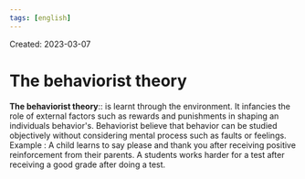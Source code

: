 ```yaml
---
tags: [english] 
---
```

Created: 2023-03-07

# The behaviorist theory

**The behaviorist theory**:: is learnt through the environment. It infancies the role of external factors such as rewards and punishments in shaping an individuals behavior's. 
Behaviorist believe that behavior can be studied objectively without considering mental process such as faults or feelings.
Example : A child learns to say please and thank you after receiving positive reinforcement from their parents.
A students works harder for a test after receiving a good grade after doing a test.